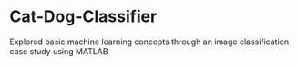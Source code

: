 # Cat-Dog-Classifier
Explored basic machine learning concepts through an image classification case study using MATLAB
